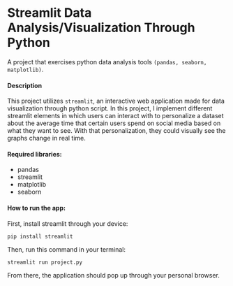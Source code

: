 # Streamlit Data Analysis/Visualization Through Python
A project that exercises python data analysis tools `(pandas, seaborn, matplotlib)`.

#### Description
This project utilizes `streamlit`, an interactive web application made for data visualization through python script. In this project, I implement different streamlit elements in which users can interact with to personalize a dataset about the average time that certain users spend on social media based on what they want to see. With that personalization, they could visually see the graphs change in real time. 
#### Required libraries: 
- pandas
- streamlit
- matplotlib
- seaborn
  
#### How to run the app: 
First, install streamlit through your device: 
```
pip install streamlit
```

Then, run this command in your terminal: 

```
streamlit run project.py
```

From there, the application should pop up through your personal browser.

